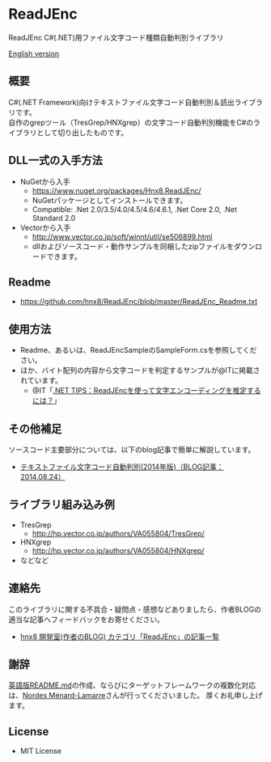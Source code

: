 # ReadJEnc
ReadJEnc C#(.NET)用ファイル文字コード種類自動判別ライブラリ

[English version](./README.en.md)

## 概要
C#(.NET Framework)向けテキストファイル文字コード自動判別＆読出ライブラリです。  
自作のgrepツール（TresGrep/HNXgrep）の文字コード自動判別機能をC#のライブラリとして切り出したものです。

## DLL一式の入手方法
 * NuGetから入手
	* https://www.nuget.org/packages/Hnx8.ReadJEnc/
	* NuGetパッケージとしてインストールできます。
	* Compatible: .Net 2.0/3.5/4.0/4.5/4.6/4.6.1, .Net Core 2.0, .Net Standard 2.0
 * Vectorから入手
	* http://www.vector.co.jp/soft/winnt/util/se506899.html
	* dllおよびソースコード・動作サンプルを同梱したzipファイルをダウンロードできます。

## Readme
 * https://github.com/hnx8/ReadJEnc/blob/master/ReadJEnc_Readme.txt

## 使用方法
 * Readme、あるいは、ReadJEncSampleのSampleForm.csを参照してください。
 * ほか、バイト配列の内容から文字コードを判定するサンプルが@ITに掲載されています。
	* @IT「[.NET TIPS：ReadJEncを使って文字エンコーディングを推定するには？](http://www.atmarkit.co.jp/ait/articles/1501/20/news073.html)」 

## その他補足
ソースコード主要部分については、以下のblog記事で簡単に解説しています。  
 * [テキストファイル文字コード自動判別(2014年版)（BLOG記事：2014.08.24）](http://d.hatena.ne.jp/hnx8/20140824/1408844344)

## ライブラリ組み込み例
 * TresGrep 
	* http://hp.vector.co.jp/authors/VA055804/TresGrep/
 * HNXgrep 
	* http://hp.vector.co.jp/authors/VA055804/HNXgrep/
 * などなど

## 連絡先
このライブラリに関する不具合・疑問点・感想などありましたら、作者BLOGの適当な記事へフィードバックをお寄せください。  
 * [hnx8 開発室(作者のBLOG) カテゴリ「ReadJEnc」の記事一覧 ](http://d.hatena.ne.jp/hnx8/archive?word=%2A%5BReadJEnc%5D)

## 謝辞
[英語版README.md](./README.en.md)の作成、ならびにターゲットフレームワークの複数化対応は、[Nordes Ménard-Lamarre](https://github.com/Nordes)さんが行ってくださいました。
厚くお礼申し上げます。

## License
 - MIT License
